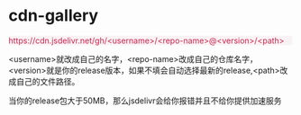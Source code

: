 # cdn-gallery

<div style="color: #c7254e;background-color: #f9f2f4;border-radius: 4px">
  https://cdn.jsdelivr.net/gh/&lt;username&gt;/&lt;repo-name&gt;@&lt;version&gt;/&lt;path&gt;
</div>

&lt;username&gt;就改成自己的名字，&lt;repo-name&gt;改成自己的仓库名字，&lt;version&gt;就是你的release版本，如果不填会自动选择最新的release,&lt;path&gt;改成自己的文件路径。

当你的release包大于50MB，那么jsdelivr会给你报错并且不给你提供加速服务


